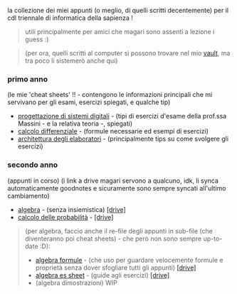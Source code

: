 la collezione dei miei appunti (o meglio, di quelli scritti decentemente) per il cdl triennale di informatica della sapienza ! 

> utili principalmente per amici che magari sono assenti a lezione i guess :)

> (per ora, quelli scritti al computer si possono trovare nel mio [vault](https://github.com/AglaiaNorza/obsidian-vault), ma tra poco li sistemerò anche qui)

### primo anno
(le mie 'cheat sheets' !! - contengono le informazioni principali che mi servivano per gli esami, esercizi spiegati, e qualche tip)

- [progettazione di sistemi digitali](../../raw/main/primo%20anno/psd%20cheat%20sheet.pdf) - (tipi di esercizi d'esame della prof.ssa Massini - e la relativa teoria -, spiegati)
- [calcolo differenziale](../../raw/main/primo%20anno/calcdiff%20cheat%20sheet.pdf) - (formule necessarie ed esempi di esercizi)
- [architettura degli elaboratori](../../raw/main/primo%20anno/arch%20cheat%20sheet.pdf) - (principalmente tips su come svolgere gli esercizi)

### secondo anno
(appunti in corso) (i link a drive magari servono a qualcuno, idk, li synca automaticamente goodnotes e sicuramente sono sempre syncati all'ultimo cambiamento)

- [algebra](../../raw/main/secondo%20anno/algebra.pdf) - (senza insiemistica) [[drive]](https://drive.google.com/file/d/1KuGslbgLNU1U9rboeNKxsBptnqXS95rY/view?usp=sharing)
- [calcolo delle probabilità](../../raw/main/secondo%20anno/calcolo%20delle%20probabilità.pdf) - [[drive]](https://drive.google.com/file/d/1z5yY9wkeVek5W3LhSf8P8mh2xpbsMRAs/view?usp=sharing)

> (per algebra, faccio anche il re-file degli appunti in sub-file (che diventeranno poi cheat sheets) - che però non sono sempre up-to-date :D):
> 
> - [algebra formule](../../raw/main/secondo%20anno/algebra%20formule.pdf) - (che uso per guardare velocemente formule e proprietà senza dover sfogliare tutti gli appunti) [[drive]](https://drive.google.com/file/d/1kSHqjzirNeuWVRACjaXAZzN51CBvSmSw/view?usp=sharing)
> - [algebra es sheet](../../raw/main/secondo%20anno/algebra%20es%20sheet.pdf) - (guide agli esercizi) [[drive]](https://drive.google.com/file/d/10bc4-VZ2bqGsYHfavKYtBK0ApbsDXviP/view?usp=sharing)
> - (algebra dimostrazioni) WIP
